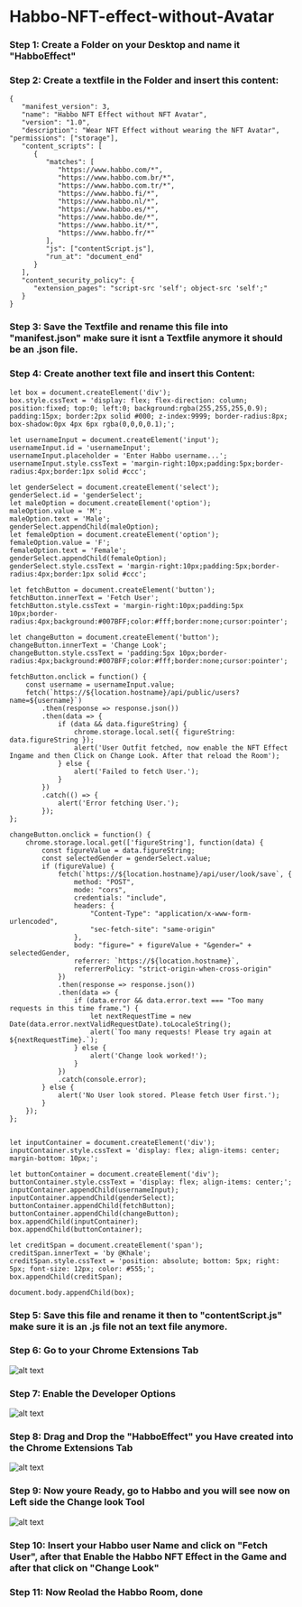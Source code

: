 # Habbo-NFT-effect-without-Avatar

### Step 1: Create a Folder on your Desktop and name it "HabboEffect"

### Step 2: Create a textfile in the Folder and insert this content:

```
{
   "manifest_version": 3,
   "name": "Habbo NFT Effect without NFT Avatar",
   "version": "1.0",
   "description": "Wear NFT Effect without wearing the NFT Avatar",
"permissions": ["storage"],
   "content_scripts": [
      {
         "matches": [
            "https://www.habbo.com/*",
            "https://www.habbo.com.br/*",
            "https://www.habbo.com.tr/*",
            "https://www.habbo.fi/*",
            "https://www.habbo.nl/*",
            "https://www.habbo.es/*",
            "https://www.habbo.de/*",
            "https://www.habbo.it/*",
            "https://www.habbo.fr/*"
         ],
         "js": ["contentScript.js"],
         "run_at": "document_end"
      }
   ],
   "content_security_policy": {
      "extension_pages": "script-src 'self'; object-src 'self';"
   }
}
```

### Step 3: Save the Textfile and rename this file into "manifest.json" make sure it isnt a Textfile anymore it should be an .json file.

### Step 4: Create another text file and insert this Content:

```
let box = document.createElement('div');
box.style.cssText = 'display: flex; flex-direction: column; position:fixed; top:0; left:0; background:rgba(255,255,255,0.9); padding:15px; border:2px solid #000; z-index:9999; border-radius:8px; box-shadow:0px 4px 6px rgba(0,0,0,0.1);';

let usernameInput = document.createElement('input');
usernameInput.id = 'usernameInput';
usernameInput.placeholder = 'Enter Habbo username...';
usernameInput.style.cssText = 'margin-right:10px;padding:5px;border-radius:4px;border:1px solid #ccc';

let genderSelect = document.createElement('select');
genderSelect.id = 'genderSelect';
let maleOption = document.createElement('option');
maleOption.value = 'M';
maleOption.text = 'Male';
genderSelect.appendChild(maleOption);
let femaleOption = document.createElement('option');
femaleOption.value = 'F';
femaleOption.text = 'Female';
genderSelect.appendChild(femaleOption);
genderSelect.style.cssText = 'margin-right:10px;padding:5px;border-radius:4px;border:1px solid #ccc';

let fetchButton = document.createElement('button');
fetchButton.innerText = 'Fetch User';
fetchButton.style.cssText = 'margin-right:10px;padding:5px 10px;border-radius:4px;background:#007BFF;color:#fff;border:none;cursor:pointer';

let changeButton = document.createElement('button');
changeButton.innerText = 'Change Look';
changeButton.style.cssText = 'padding:5px 10px;border-radius:4px;background:#007BFF;color:#fff;border:none;cursor:pointer';

fetchButton.onclick = function() {
    const username = usernameInput.value;
    fetch(`https://${location.hostname}/api/public/users?name=${username}`)
        .then(response => response.json())
        .then(data => {
            if (data && data.figureString) {
                chrome.storage.local.set({ figureString: data.figureString });
                alert('User Outfit fetched, now enable the NFT Effect Ingame and then Click on Change Look. After that reload the Room');
            } else {
                alert('Failed to fetch User.');
            }
        })
        .catch(() => {
            alert('Error fetching User.');
        });
};

changeButton.onclick = function() {
    chrome.storage.local.get(['figureString'], function(data) {
        const figureValue = data.figureString;
        const selectedGender = genderSelect.value;
        if (figureValue) {
            fetch(`https://${location.hostname}/api/user/look/save`, {
                method: "POST",
                mode: "cors",
                credentials: "include",
                headers: {
                    "Content-Type": "application/x-www-form-urlencoded",
                    "sec-fetch-site": "same-origin"
                },
                body: "figure=" + figureValue + "&gender=" + selectedGender,
                referrer: `https://${location.hostname}`,
                referrerPolicy: "strict-origin-when-cross-origin"
            })
            .then(response => response.json())
            .then(data => {
                if (data.error && data.error.text === "Too many requests in this time frame.") {
                    let nextRequestTime = new Date(data.error.nextValidRequestDate).toLocaleString();
                    alert(`Too many requests! Please try again at ${nextRequestTime}.`);
                } else {
                    alert('Change look worked!');
                }
            })
            .catch(console.error);
        } else {
            alert('No User look stored. Please fetch User first.');
        }
    });
};


let inputContainer = document.createElement('div');
inputContainer.style.cssText = 'display: flex; align-items: center; margin-bottom: 10px;';

let buttonContainer = document.createElement('div');
buttonContainer.style.cssText = 'display: flex; align-items: center;';
inputContainer.appendChild(usernameInput);
inputContainer.appendChild(genderSelect);
buttonContainer.appendChild(fetchButton);
buttonContainer.appendChild(changeButton);
box.appendChild(inputContainer);
box.appendChild(buttonContainer);

let creditSpan = document.createElement('span');
creditSpan.innerText = 'by @Khale';
creditSpan.style.cssText = 'position: absolute; bottom: 5px; right: 5px; font-size: 12px; color: #555;';
box.appendChild(creditSpan);

document.body.appendChild(box);
```

### Step 5: Save this file and rename it then to "contentScript.js" make sure it is an .js file not an text file anymore.

### Step 6: Go to your Chrome Extensions Tab
![alt text](https://i.imgur.com/lndyRej.png)

### Step 7: Enable the Developer Options
![alt text](https://i.imgur.com/wQR4ELN.png)

### Step 8: Drag and Drop the "HabboEffect" you Have created into the Chrome Extensions Tab
![alt text](https://i.imgur.com/EkXBH7t.png)

### Step 9: Now youre Ready, go to Habbo and you will see now on Left side the Change look Tool
![alt text](https://i.imgur.com/XzoyVoT.png)

### Step 10: Insert your Habbo user Name and click on "Fetch User", after that Enable the Habbo NFT Effect in the Game and after that click on "Change Look"

### Step 11: Now Reolad the Habbo Room, done

